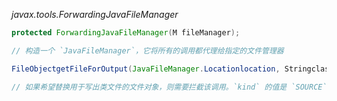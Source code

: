 *javax.tools.ForwardingJavaFileManager<M extends JavaFileManager>*
```java
protected ForwardingJavaFileManager(M fileManager);

// 构造一个 `JavaFileManager`，它将所有的调用都代理给指定的文件管理器

FileObjectgetFileForOutput(JavaFileManager.Locationlocation, StringclassName, JavaFileObject.kind kid, FileObject sibling);

// 如果希望替换用于写出类文件的文件对象，则需要拦截该调用。`kind` 的值是 `SOURCE`、`CLASS`、`HTML`、`OTHER` 之一

```
